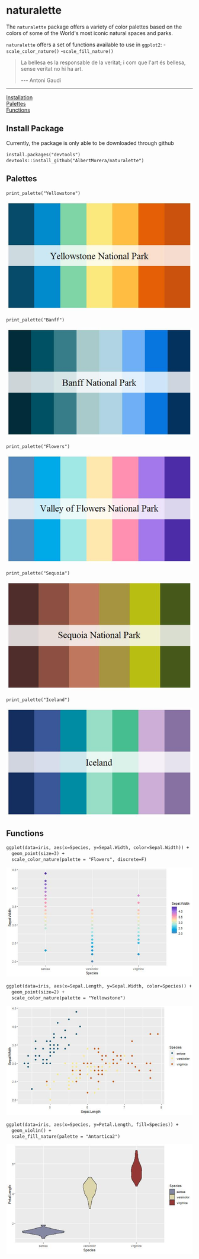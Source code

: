 # naturalette
The `naturalette` package offers a variety of color palettes based on the colors of some of the World's most iconic natural spaces and parks.

`naturalette` offers a set of functions available to use in `ggplot2`:
-`scale_color_nature()`
-`scale_fill_nature()`


> La bellesa es la responsable de la veritat; i com que l'art és bellesa, sense veritat no hi ha art.
>
> --- Antoni Gaudí


***
[Installation](#install-package)  
[Palettes](#palettes)  
[Functions](#functions) 

## Install Package
Currently, the package is only able to be downloaded through github

```{r}
install.packages("devtools") 
devtools::install_github("AlbertMorera/naturalette") 
```

## Palettes
```{r}
print_palette("Yellowstone")
```
![ExPalette](palettes/examples_palettes/Yellowstone.png)

```{r}
print_palette("Banff")
```
![ExPalette](palettes/examples_palettes/Banff.png)

```{r}
print_palette("Flowers")
```
![ExPalette](palettes/examples_palettes/Flowers.png)

```{r}
print_palette("Sequoia")
```
![ExPalette](palettes/examples_palettes/Sequoia.png)

```{r}
print_palette("Iceland")
```
![ExPalette](palettes/examples_palettes/Iceland.png)




## Functions

```{r}
ggplot(data=iris, aes(x=Species, y=Sepal.Width, color=Sepal.Width)) +
  geom_point(size=3) +
  scale_color_nature(palette = "Flowers", discrete=F)
```
![Exggplot2](palettes/examples_ggplot2/ggplot2_ex_1.png)

```{r}
ggplot(data=iris, aes(x=Sepal.Length, y=Sepal.Width, color=Species)) +
  geom_point(size=2) +
  scale_color_nature(palette = "Yellowstone")
```
![Exggplot2](palettes/examples_ggplot2/ggplot2_ex_2.png)

```{r}
ggplot(data=iris, aes(x=Species, y=Petal.Length, fill=Species)) +
  geom_violin() +
  scale_fill_nature(palette = "Antartica2")
```
![Exggplot2](palettes/examples_ggplot2/ggplot2_ex_3.png)

